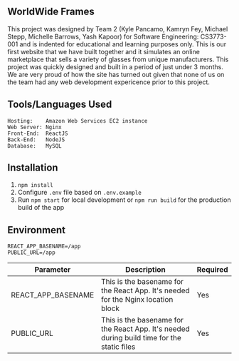 ## WorldWide Frames

This project was designed by Team 2 (Kyle Pancamo, Kamryn Fey, Michael Stepp, Michelle Barrows, Yash Kapoor)
for Software Engineering: CS3773-001 and is indented for educational and learning purposes only. This is our 
first website that we have built together and it simulates an online marketplace that sells a variety of glasses 
from unique manufacturers. This project was quickly designed and built in a period of just under 3 months. We are
very proud of how the site has turned out given that none of us on the team had any web development expericence prior
to this project. 

## Tools/Languages Used
```
Hosting:    Amazon Web Services EC2 instance
Web Server: Nginx
Front-End:  ReactJS
Back-End:   NodeJS
Database:   MySQL
```

## Installation

1. `npm install`
2. Configure `.env` file based on `.env.example`
3. Run `npm start` for local development or `npm run build` for the production build of the app

## Environment

```
REACT_APP_BASENAME=/app
PUBLIC_URL=/app

```

| Parameter                         | Description                                                                                | Required |
| --------------------------------- | ------------------------------------------------------------------------------------------ | -------- |
| REACT_APP_BASENAME                | This is the basename for the React App. It's needed for the Nginx location block           | Yes      |
| PUBLIC_URL                        | This is the basename for the React App. It's needed during build time for the static files | Yes      |